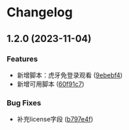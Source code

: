 # Changelog


## 1.2.0 (2023-11-04)


### Features

* 新增脚本：虎牙免登录观看 ([9ebebf4](https://github.com/Xli33/odd-script/commit/9ebebf451e37f35db9694f5594bdc7c61a0583ec))
* 新增可用脚本 ([60f91c7](https://github.com/Xli33/odd-script/commit/60f91c74bbfbc6eecb98347536cbaf30fa1fd2cd))


### Bug Fixes

* 补充license字段 ([b797e4f](https://github.com/Xli33/odd-script/commit/b797e4f5f2003f014d0fcfb2a7ca2bc6fe98692c))
